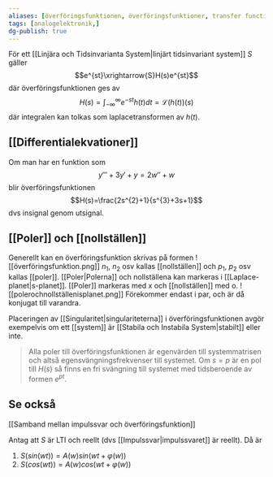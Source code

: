 ```yaml
---
aliases: [överföringsfunktionen, överföringsfunktioner, transfer function, transfer functionsa]
tags: [analogelektronik,]
dg-publish: true
---
```

För ett [[Linjära och Tidsinvarianta System|linjärt tidsinvariant system]] $S$ gäller
$$e^{st}\xrightarrow{S}H(s)e^{st}$$
där överföringsfunktionen ges av$$H(s)=\int_{-\infty}^{\infty}e^{-st}h(t)dt=\mathcal{L}(h(t))(s)$$
där integralen kan tolkas som laplacetransformen av $h(t)$.

## [[Differentialekvationer]]
Om man har en funktion som 
$$y'''+3y'+y=2w''+w$$
blir överföringsfunktionen
$$H(s)=\frac{2s^{2}+1}{s^{3}+3s+1}$$
dvs insignal genom utsignal.


## [[Poler]] och [[nollställen]]
Generellt kan en överföringsfunktion skrivas på formen
![[överföringsfunktion.png]]
$n_{1}$, $n_{2}$ osv kallas [[nollställen]] och $p_1$, $p_2$ osv kallas [[poler]].
[[Poler|Polerna]] och nollställena kan markeras i [[Laplace-planet|s-planet]]. [[Poler]] markeras med x och [[nollställen]] med o.
![[polerochnollställenisplanet.png]]
Förekommer endast i par, och är då konjugat till varandra.

Placeringen av [[Singularitet|singulariteterna]] i överföringsfunktionen avgör exempelvis om ett [[system]] är [[Stabila och Instabila System|stabilt]] eller inte.

> Alla poler till överföringsfunktionen är egenvärden till systemmatrisen och altså egensvängningsfrekvenser till systemet. Om $s=p$ är en pol till $H(s)$ så finns en fri svängning till systemet med tidsberoende av formen $e^{pt}$.

## Se också
[[Samband mellan impulssvar och överföringsfunktion]]


Antag att $S$ är LTI och reellt (dvs [[Impulssvar|impulssvaret]] är reellt). Då är 
1. $S(sin(wt))=A(w)sin(wt+\varphi(w))$
2. $S(cos(wt))=A(w)cos(wt+\varphi(w))$
